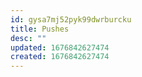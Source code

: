 ```yaml
---
id: gysa7mj52pyk99dwrburcku
title: Pushes
desc: ""
updated: 1676842627474
created: 1676842627474
---
```


